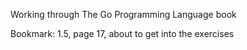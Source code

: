 Working through The Go Programming Language book

Bookmark: 1.5, page 17, about to get into the exercises
